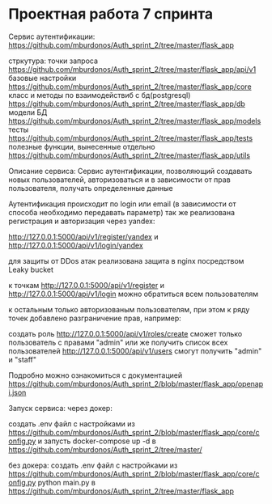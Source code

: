 # Проектная работа 7 спринта

Сервис аутентификации: https://github.com/mburdonos/Auth_sprint_2/tree/master/flask_app

стркутура: точки запроса https://github.com/mburdonos/Auth_sprint_2/tree/master/flask_app/api/v1 базовые настройки https://github.com/mburdonos/Auth_sprint_2/tree/master/flask_app/core класс и методы по взаимодействиб с бд(postgresql) https://github.com/mburdonos/Auth_sprint_2/tree/master/flask_app/db модели БД https://github.com/mburdonos/Auth_sprint_2/tree/master/flask_app/models тесты https://github.com/mburdonos/Auth_sprint_2/tree/master/flask_app/tests полезные функции, вынесенные отдельно https://github.com/mburdonos/Auth_sprint_2/tree/master/flask_app/utils

Описание сервиса: Сервис аутентификации, позволяющий создавать новых пользователей, авторизоваться и в зависимости от прав пользователя, получать определенные данные

Аутентификация происходит по login или email (в зависимости от способа необходимо передавать параметр)
так же реализована регистрация и авторизация через yandex:

http://127.0.0.1:5000/api/v1/register/yandex и http://127.0.0.1:5000/api/v1/login/yandex

для защиты от DDos атак реализована защита в nginx посредством Leaky bucket

к точкам http://127.0.0.1:5000/api/v1/register и http://127.0.0.1:5000/api/v1/login можно обратиться всем пользователям

к остальным только авторизованым пользователям, при этом к ряду точек добавлено разграничение прав, например:

создать роль http://127.0.0.1:5000/api/v1/roles/create сможет только пользователь с правами "admin" или же получить список всех пользователей http://127.0.0.1:5000/api/v1/users смогут получить "admin" и "staff"

Подробно можно ознакомиться с документацией https://github.com/mburdonos/Auth_sprint_2/blob/master/flask_app/openapi.json

Запуск сервиса: через докер:

создать .env файл с настройками из https://github.com/mburdonos/Auth_sprint_2/blob/master/flask_app/core/config.py и запусть docker-compose up -d в https://github.com/mburdonos/Auth_sprint_2/tree/master/

без докера: создать .env файл с настройками из https://github.com/mburdonos/Auth_sprint_2/blob/master/flask_app/core/config.py python main.py в https://github.com/mburdonos/Auth_sprint_2/tree/master/flask_app
